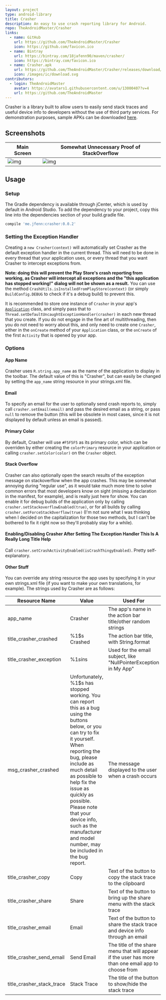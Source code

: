 ```yaml
---
layout: project
type: android-library
title: Crasher
description: An easy to use crash reporting library for Android.
repo: TheAndroidMaster/Crasher
links:
  - name: GitHub
    url: https://github.com/TheAndroidMaster/Crasher
    icon: https://github.com/favicon.ico
  - name: Bintray
    url: https://bintray.com/18jafenn90/maven/crasher/
    icon: https://bintray.com/favicon.ico
  - name: Crasher.apk
    url: https://github.com/TheAndroidMaster/Crasher/releases/download/0.0.2/Crasher.apk
    icon: /images/ic/download.svg
contributors:
  - login: TheAndroidMaster
    avatar: https://avatars1.githubusercontent.com/u/13000407?v=4
    url: https://github.com/TheAndroidMaster
---
```


 Crasher is a library built to allow users to easily send stack traces and useful device info to developers without the use of third party services. For demonstration purposes, sample APKs can be downloaded [here](https://github.com/TheAndroidMaster/Crasher/releases).
 
## Screenshots

|Main Screen|Somewhat Unnecessary Proof of StackOverflow|
|-----|-----|
|![img](https://raw.githubusercontent.com/TheAndroidMaster/TheAndroidMaster.github.io/master/images/screenshots/Crasher-Main.png)|![img](https://raw.githubusercontent.com/TheAndroidMaster/TheAndroidMaster.github.io/master/images/screenshots/Crasher-StackOverflow.png)|

## Usage

### Setup

The Gradle dependency is available through jCenter, which is used by default in Android Studio. To add the dependency to your project, copy this line into the dependencies section of your build.gradle file.

```gradle
compile 'me.jfenn:crasher:0.0.2'
```

### Setting the Exception Handler

Creating a `new Crasher(context)` will automatically set Crasher as the default exception handler in the current thread. This will need to be done in every thread that your application uses, or every thread that you want Crasher to intercept exceptions from.

**Note: doing this will prevent the Play Store's crash reporting from working, as Crasher will intercept all exceptions and the "this application has stopped working!" dialog will not be shown as a result.**
You can use the method `CrashUtils.isInstalledFromPlayStore(context)` (or simply `BuildConfig.DEBUG` to check if it's a debug build) to prevent this. 

It is recommended to store one instance of `Crasher` in your app's [`Application`](https://developer.android.com/reference/android/app/Application.html) class, and simply pass that to `Thread.setDefaultUncaughtExceptionHandler(crasher)` in each new thread that you create. If you do not engage in the fine art of multithreading, then you do not need to worry about this, and only need to create one `Crasher`, either in the `onCreate` method of your `Application` class, or the `onCreate` of the first `Activity` that is opened by your app.

### Options

#### App Name
Crasher uses `R.string.app_name` as the name of the application to display in the toolbar. The default value of this is "Crasher", but can easily be changed by setting the `app_name` string resource in your strings.xml file.

#### Email
To specify an email for the user to optionally send crash reports to, simply call `crasher.setEmail(email)` and pass the desired email as a string, or pass `null` to remove the button (this will be obsolete in most cases, since it is not displayed by default unless an email is passed).

#### Primary Color
By default, Crasher will use `#F5F5F5` as its primary color, which can be overriden by either creating the `colorPrimary` resource in your application or calling `crasher.setColor(color)` on the `Crasher` object.

#### Stack Overflow
Crasher can also optionally open the search results of the exception message on stackoverflow when the app crashes. This may be somewhat annoying during "regular use", as it would take much more time to solve common errors that most developers know on sight (missing a declaration in the manifest, for example), and is really just here for show. You can enable it for debug builds of the application only by calling `crasher.setStackoverflowEnabled(true)`, or for all builds by calling `crasher.setForceStackOverflow(true)` (I'm not sure what I was thinking when I decided on the capitalization for those two methods, but I can't be bothered to fix it right now so they'll probably stay for a while).

#### Enabling/Disabling Crasher After Setting The Exception Handler This Is A Really Long Title Help
Call `crasher.setCrashActivityEnabled(isCrashThingyEnabled)`. Pretty self-explanatory.

#### Other Stuff
You can override any string resource the app uses by specifying it in your own strings.xml file (if you want to make your own translations, for example). The strings used by Crasher are as follows:

|Resource Name|Value|Used For|
|-----|-----|-----|
|app_name|Crasher|The app's name in the action bar title/other random strings|
|title_crasher_crashed|%1$s Crashed|The action bar title, with String.format|
|title_crasher_exception|%1$s in %2$s|Used for the email subject, like "NullPointerException in My App"|
|msg_crasher_crashed|Unfortunately, %1$s has stopped working. You can report this as a bug using the buttons below, or you can try to fix it yourself. When reporting the bug, please include as much detail as possible to help fix the issue as quickly as possible. Please note that your device info, such as the manufacturer and model number, may be included in the bug report.|The message displayed to the user when a crash occurs|
|title_crasher_copy|Copy|Text of the button to copy the stack trace to the clipboard|
|title_crasher_share|Share|Text of the button to bring up the share menu with the stack trace|
|title_crasher_email|Email|Text of the button to share the stack trace and device info through an email|
|title_crasher_send_email|Send Email|The title of the share menu that will appear if the user has more than one email app to choose from|
|title_crasher_stack_trace|Stack Trace|The title of the button to show/hide the stack trace|
